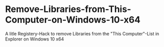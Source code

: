 # Remove-Libraries-from-This-Computer-on-Windows-10-x64
A litle Registery-Hack to remove Libraries from the "This Computer"-List in Explorer on Windows 10 x64
